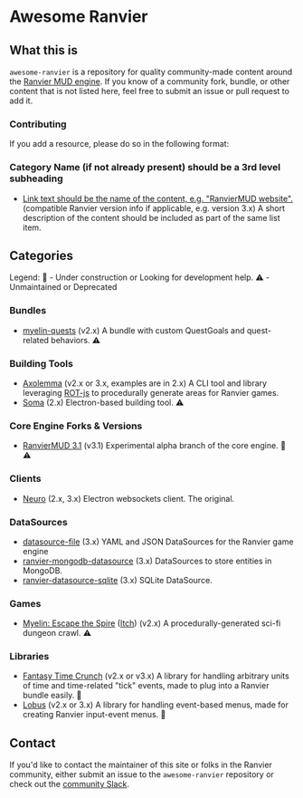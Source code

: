 # Awesome Ranvier

## What this is

`awesome-ranvier` is a repository for quality community-made content around the [Ranvier MUD engine](https://ranviermud.com/).
If you know of a community fork, bundle, or other content that is not listed here, feel free to submit an issue or pull request to add it.

### Contributing

If you add a resource, please do so in the following format:

### Category Name (if not already present) should be a 3rd level subheading

- [Link text should be the name of the content, e.g. "RanvierMUD website".](https://ranviermud.com) (compatible Ranvier version info if applicable, e.g. version 3.x) A short description of the content should be included as part of the same list item.

## Categories

Legend:
:construction: - Under construction or Looking for development help.
:warning: - Unmaintained or Deprecated

### Bundles

- [myelin-quests](https://github.com/seanohue/myelin-quests) (v2.x) A bundle with custom QuestGoals and quest-related behaviors. :warning:

### Building Tools

- [Axolemma](https://github.com/seanohue/axolemma) (v2.x or 3.x, examples are in 2.x) A CLI tool and library leveraging [ROT-js](https://ondras.github.io/rot.js/) to procedurally generate areas for Ranvier games.
- [Soma](https://github.com/RanvierMUD/soma) (2.x) Electron-based building tool. :warning:

### Core Engine Forks & Versions

- [RanvierMUD 3.1](https://github.com/RanvierMUD/core/tree/3.1-preview) (v3.1) Experimental alpha branch of the core engine. :construction: :warning:

### Clients

- [Neuro](https://github.com/RanvierMUD/neuro) (2.x, 3.x) Electron websockets client. The original.

### DataSources

 - [datasource-file](https://github.com/RanvierMUD/datasource-file) (3.x) YAML and JSON DataSources for the Ranvier game engine
 - [ranvier-mongodb-datasource](https://www.npmjs.com/package/ranvier-mongodb-datasource) (3.x) DataSources to store entities in MongoDB.
 - [ranvier-datasource-sqlite](https://www.npmjs.com/package/ranvier-datasource-sqlite) (3.x) SQLite DataSource.

### Games

- [Myelin: Escape the Spire](http://myelin.space) ([Itch](https://muscarian.itch.io/myelin-escape-the-spire)) (v2.x) A procedurally-generated sci-fi dungeon crawl. :warning:

### Libraries

- [Fantasy Time Crunch](https://github.com/seanohue/fantasy-time-crunch) (v2.x or v3.x) A library for handling arbitrary units of time and time-related "tick" events, made to plug into a Ranvier bundle easily. :construction:
- [Lobus](https://github.com/seanohue/lobus) (v2.x or 3.x) A library for handling event-based menus, made for creating Ranvier input-event menus. :construction:

## Contact

If you'd like to contact the maintainer of this site or folks in the Ranvier community, either submit an issue to the `awesome-ranvier` repository or check out the [community Slack](https://join.slack.com/t/ranviermud/shared_invite/enQtODA1NTI4MTc5MjgyLWU1OTI2YTYxMTcwYTBjNmIyMzhmMWZmNTQ3ZmFiMWEwYjQ5N2MyYWQzODFhZDUwNmZiODE1ODVlNWE5NTlmYzU).
